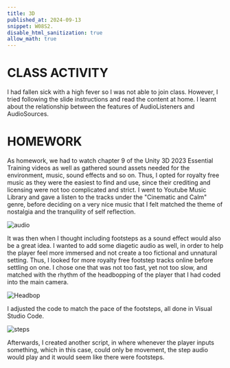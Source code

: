 ```yaml
---
title: 3D
published_at: 2024-09-13
snippet: W08S2.
disable_html_sanitization: true
allow_math: true
---
```


# CLASS ACTIVITY

I had fallen sick with a high fever so I was not able to join class. However, I tried following the slide instructions and read the content at home. I learnt about the relationship between the features of AudioListeners and AudioSources. 

# HOMEWORK

As homework, we had to watch chapter 9 of the Unity 3D 2023 Essential Training videos as well as gathered sound assets needed for the environment, music, sound effects and so on. Thus, I opted for royalty free music as they were the easiest to find and use, since their crediting and licensing were not too complicated and strict. I went to Youtube Music Library and gave a listen to the tracks under the "Cinematic and Calm" genre, before deciding on a very nice music that I felt matched the theme of nostalgia and the tranquility of self reflection. 

![audio](/w08s2/audio.png)

It was then when I thought including footsteps as a sound effect would also be a great idea. I wanted to add some diagetic audio as well, in order to help the player feel more immersed and not create a too fictional and unnatural setting. Thus, I looked for more royalty free footstep tracks online before settling on one. I chose one that was not too fast, yet not too slow, and matched with the rhythm of the headbopping of the player that I had coded into the main camera. 

![Headbop](/w08s2/headbop.png)

I adjusted the code to match the pace of the footsteps, all done in Visual Studio Code.

![steps](/w08s2/steps.png)

Afterwards, I created another script, in where whenever the player inputs something, which in this case, could only be movement, the step audio would play and it would seem like there were footsteps. 